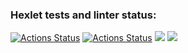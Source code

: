 ### Hexlet tests and linter status:
[![Actions Status](https://github.com/GurevichSergey/java-project-78/workflows/hexlet-check/badge.svg)](https://github.com/GurevichSergey/java-project-78/actions)
[![Actions Status](https://github.com/GurevichSergey/java-project-78/workflows/my-check/badge.svg)](https://github.com/GurevichSergey/java-project-78/actions)
<a href="https://codeclimate.com/github/GurevichSergey/java-project-78/maintainability"><img src="https://api.codeclimate.com/v1/badges/057c885c0c6f0c6881cb/maintainability" /></a>
<a href="https://codeclimate.com/github/GurevichSergey/java-project-78/test_coverage"><img src="https://api.codeclimate.com/v1/badges/057c885c0c6f0c6881cb/test_coverage" /></a>
